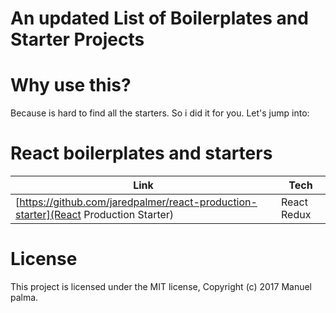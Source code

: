 # An updated List of Boilerplates and Starter Projects

# Why use this?

Because is hard to find all the starters. So i did it for you.
Let's jump into:

# React boilerplates and starters

| Link | Tech |
|------|------|
|[https://github.com/jaredpalmer/react-production-starter](React Production Starter)|React Redux|




# License

This project is licensed under the MIT license, Copyright (c) 2017 Manuel palma.

